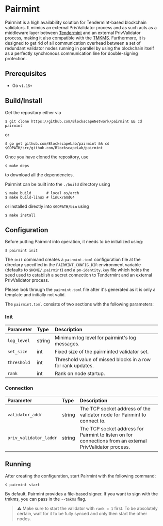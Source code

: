 # Pairmint

Pairmint is a high availability solution for Tendermint-based blockchain validators. It mimics an external PrivValidator process and as such acts as a middleware layer between [Tendermint](https://github.com/tendermint/tendermint) and an external PrivValidator process, making it also compatible with the [TMKMS](https://github.com/iqlusioninc/tmkms). Furthermore, it is designed to get rid of all communication overhead between a set of redundant validator nodes running in parallel by using the blockchain itself as a perfectly synchronous communication line for double-signing protection.

## Prerequisites

* Go `v1.15+`

## Build/Install

Get the repository either via

```shell
$ git clone https://github.com/BlockscapeNetwork/pairmint && cd pairmint
```

or

```shell
$ go get github.com/BlockscapeLab/pairmint && cd $GOPATH/src/github.com/BlockscapeLab/pairmint
```

Once you have cloned the repository, use

```shell
$ make deps
```

to download all the dependencies.

Pairmint can be built into the `./build` directory using

```shell
$ make build       # local os/arch
$ make build-linux # linux/amd64
```

or installed directly into `$GOPATH/bin` using

```shell
$ make install
```

## Configuration

Before putting Pairmint into operation, it needs to be initialized using:

```shell
$ pairmint init
```

The `init` command creates a `pairmint.toml` configuration file at the directory specified in the `PAIRMINT_CONFIG_DIR` environment variable (defaults to `$HOME/.pairmint`) and a `pm-identity.key` file which holds the seed used to establish a secret connection to Tendermint and an external PrivValidator process.

Please look through the `pairmint.toml` file after it's generated as it is only a template and initially not valid.

The `pairmint.toml` consists of two sections with the following parameters:

### Init

| Parameter   | Type   | Description                                                 |
|:------------|:-------|:------------------------------------------------------------|
| `log_level` | string | Minimum log level for pairmint's log messages.              |
| `set_size`  | int    | Fixed size of the pairminted validator set.                 |
| `threshold` | int    | Threshold value of missed blocks in a row for rank updates. |
| `rank`      | int    | Rank on node startup.                                       |

### Connection

| Parameter              | Type   | Description                                                                                              |
|:-----------------------|:-------|:---------------------------------------------------------------------------------------------------------|
| `validator_addr`       | string | The TCP socket address of the validator node for Pairmint to connect to.                                 |
| `priv_validator_laddr` | string | The TCP socket address for Pairmint to listen on for connections from an external PrivValidator process. |

## Running

After creating the configuration, start Pairmint with the following command:

```shell
$ pairmint start
```

By default, Pairmint provides a file-based signer. If you want to sign with the tmkms, you can pass in the `--tmkms` flag.

> :warning: Make sure to start the validator with `rank = 1` first. To be absolutely certain, wait for it to be fully synced and only then start the other nodes.
